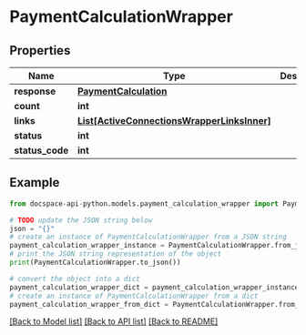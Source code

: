 # PaymentCalculationWrapper

## Properties

Name | Type | Description | Notes
------------ | ------------- | ------------- | -------------
**response** | [**PaymentCalculation**](PaymentCalculation.md) |  | [optional] 
**count** | **int** |  | [optional] 
**links** | [**List[ActiveConnectionsWrapperLinksInner]**](ActiveConnectionsWrapperLinksInner.md) |  | [optional] 
**status** | **int** |  | [optional] 
**status_code** | **int** |  | [optional] 

## Example

```python
from docspace-api-python.models.payment_calculation_wrapper import PaymentCalculationWrapper

# TODO update the JSON string below
json = "{}"
# create an instance of PaymentCalculationWrapper from a JSON string
payment_calculation_wrapper_instance = PaymentCalculationWrapper.from_json(json)
# print the JSON string representation of the object
print(PaymentCalculationWrapper.to_json())

# convert the object into a dict
payment_calculation_wrapper_dict = payment_calculation_wrapper_instance.to_dict()
# create an instance of PaymentCalculationWrapper from a dict
payment_calculation_wrapper_from_dict = PaymentCalculationWrapper.from_dict(payment_calculation_wrapper_dict)
```
[[Back to Model list]](../README.md#documentation-for-models) [[Back to API list]](../README.md#documentation-for-api-endpoints) [[Back to README]](../README.md)


